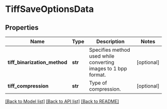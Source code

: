 # TiffSaveOptionsData

## Properties
Name | Type | Description | Notes
------------ | ------------- | ------------- | -------------
**tiff_binarization_method** | **str** | Specifies method used while converting images to 1 bpp format. | [optional] 
**tiff_compression** | **str** | Type of compression. | [optional] 

[[Back to Model list]](../README.md#documentation-for-models) [[Back to API list]](../README.md#documentation-for-api-endpoints) [[Back to README]](../README.md)


